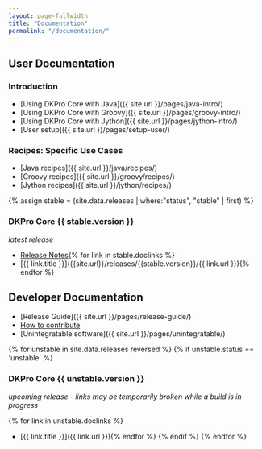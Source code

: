 ```yaml
---
layout: page-fullwidth
title: "Documentation"
permalink: "/documentation/"
---
```


## User Documentation

### Introduction

* [Using DKPro Core with Java]({{ site.url }}/pages/java-intro/)
* [Using DKPro Core with Groovy]({{ site.url }}/pages/groovy-intro/)
* [Using DKPro Core with Jython]({{ site.url }}/pages/jython-intro/)
* [User setup]({{ site.url }}/pages/setup-user/)

### Recipes: Specific Use Cases

* [Java recipes]({{ site.url }}/java/recipes/)
* [Groovy recipes]({{ site.url }}/groovy/recipes/)
* [Jython recipes]({{ site.url }}/jython/recipes/)

{% assign stable = (site.data.releases | where:"status", "stable" | first) %}
### DKPro Core {{ stable.version }}
_latest release_

* [Release Notes]({{site.sourceurl}}/releases/tag/de.tudarmstadt.ukp.dkpro.core-{{stable.version}}){% for link in stable.doclinks %}
* [{{ link.title }}]({{site.url}}/releases/{{stable.version}}/{{ link.url }}){% endfor %}

## Developer Documentation

* [Release Guide]({{ site.url }}/pages/release-guide/)
* [How to contribute](http://dkpro.github.io/contributing/)
* [Unintegratable software]({{ site.url }}/pages/unintegratable/)

{% for unstable in site.data.releases reversed %}
{% if unstable.status == 'unstable' %}
### DKPro Core {{ unstable.version }}
_upcoming release - links may be temporarily broken while a build is in progress_

{% for link in unstable.doclinks %}
* [{{ link.title }}]({{ link.url }}){% endfor %}
{% endif %}
{% endfor %}
